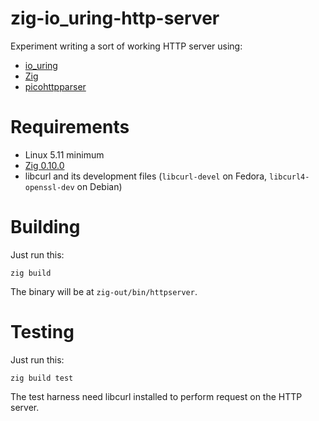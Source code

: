 # zig-io\_uring-http-server

Experiment writing a sort of working HTTP server using:
* [io\_uring](https://unixism.net/loti/what_is_io_uring.html)
* [Zig](https://ziglang.org)
* [picohttpparser](https://github.com/h2o/picohttpparser)

# Requirements

* Linux 5.11 minimum
* [Zig 0.10.0](https://ziglang.org/download/)
* libcurl and its development files (`libcurl-devel` on Fedora, `libcurl4-openssl-dev` on Debian)

# Building

Just run this:
```
zig build
```

The binary will be at `zig-out/bin/httpserver`.

# Testing

Just run this:
```
zig build test
```

The test harness need libcurl installed to perform request on the HTTP server.
